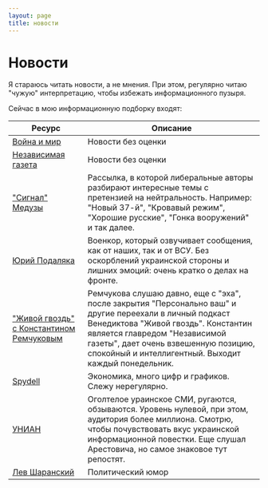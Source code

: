 ```yaml
---
layout: page
title: новости
---
```

# Новости

Я стараюсь читать новости, а не мнения. При этом, регулярно читаю "чужую" интерпретацию, чтобы избежать информационного пузыря.

Сейчас в мою информационную подборку входят:

| Ресурс               | Описание                                |
| -------------------- | --------------------------------------- |
| [Война и мир](https://www.warandpeace.ru) | Новости без оценки |
| [Независимая газета](https://www.ng.ru)   | Новости без оценки |
| ["Сигнал" Медузы](https://getsignal.news) | Рассылка, в которой либеральные авторы разбирают интересные темы с претензией на нейтральность. Например: "Новый 37-й", "Кровавый режим", "Хорошие русские", "Гонка вооружений" и так далее.  |
| [Юрий Подаляка](https://t.me/yurasumy) | Военкор, который озвучивает сообщения, как от наших, так и от ВСУ. Без оскорблений украинской стороны и лишних эмоций: очень кратко о делах на фронте.     |
| ["Живой гвоздь" с Константином Ремчуковым](https://music.yandex.ru/album/22141653/track/108106423?dir=desc&activeTab=track-list) | Ремчукова слушаю давно, еще с "эха", после закрытия "Персонально ваш" и другие переехали в личный подкаст Венедиктова "Живой гвоздь". Константин является главредом "Независимой газеты", дает очень взвешенную позицию, спокойный и интеллигентный. Выходит каждый понедельник. | 
| [Spydell](https://t.me/spydell_finance) | Экономика, много цифр и графиков. Слежу нерегулярно. |
| [УНИАН](https://t.me/uniannet) | Оголтелое ураинское СМИ, ругаются, обзываются. Уровень нулевой, при этом, аудитория более миллиона. Смотрю, чтобы почувствовать вкус украинской информационной повестки. Еще слушал Арестовича, но самое знаковое тут репостят. |
| [Лев Шаранский](https://vk.com/levsharanskytrue) | Политический юмор |



